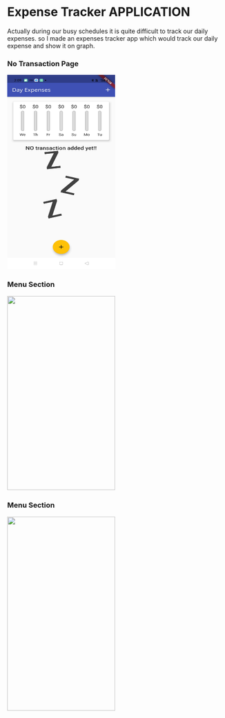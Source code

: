 # Expense Tracker APPLICATION

Actually during our busy schedules it is quite difficult to track our daily expenses. so I made an expenses tracker app which would track our daily expense and show it on graph.


### No Transaction Page
<img src="images/WhatsApp Image 2021-11-09 at 2.42.01 PM (1).jpeg" height="450" width="250">

### Menu Section
<img src="images/Screenshot_2021-11-09-12-57-44-67_9347c88eefc4674d7f7e46589cb50073.jpg" height="450" width="250">

### Menu Section
<img src="images/Screenshot_2021-11-09-12-57-44-67_9347c88eefc4674d7f7e46589cb50073.jpg" height="450" width="250">
